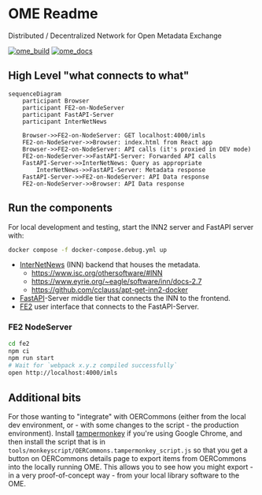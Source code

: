 # OME Readme
Distributed / Decentralized Network for Open Metadata Exchange

[![ome_build](https://github.com/ISKME/Open-Metadata-Exchange/actions/workflows/build.yml/badge.svg)](https://github.com/ISKME/Open-Metadata-Exchange/actions/workflows/build.yml)
[![ome_docs](https://github.com/ISKME/Open-Metadata-Exchange/actions/workflows/sphinx.yml/badge.svg)](https://github.com/ISKME/Open-Metadata-Exchange/actions/workflows/sphinx.yml)

## High Level "what connects to what"

```mermaid
sequenceDiagram
	participant Browser
	participant FE2-on-NodeServer
	participant FastAPI-Server
	participant InterNetNews

	Browser->>FE2-on-NodeServer: GET localhost:4000/imls
	FE2-on-NodeServer->>Browser: index.html from React app
	Browser->>FE2-on-NodeServer: API calls (it's proxied in DEV mode)
	FE2-on-NodeServer->>FastAPI-Server: Forwarded API calls
	FastAPI-Server->>InterNetNews: Query as appropriate
        InterNetNews->>FastAPI-Server: Metadata response
	FastAPI-Server->>FE2-on-NodeServer: API Data response
	FE2-on-NodeServer->>Browser: API Data response
```

## Run the components
For local development and testing, start the INN2 server and FastAPI server with:
```bash
docker compose -f docker-compose.debug.yml up
```
* [InterNetNews](https://github.com/InterNetNews/inn) (INN) backend that houses the metadata.
    * <https://www.isc.org/othersoftware/#INN>
    * <https://www.eyrie.org/~eagle/software/inn/docs-2.7>
    * <https://github.com/cclauss/apt-get-inn2-docker>
* [FastAPI](https://fastapi.tiangolo.com/)-Server middle tier that connects the INN to the frontend.
* [FE2](./FE2/README.md) user interface that connects to the FastAPI-Server.

### FE2 NodeServer
```bash
cd fe2
npm ci
npm run start
# Wait for `webpack x.y.z compiled successfully`
open http://localhost:4000/imls
```

## Additional bits
For those wanting to "integrate" with OERCommons (either from the
local dev environment, or - with some changes to the script - the
production environment). Install [tampermonkey](https://www.tampermonkey.net/)
if you're using Google Chrome, and then install the script that is in
`tools/monkeyscript/OERCommons.tampermonkey_script.js` so that you get
a button on OERCommons details page to export items from OERCommons
into the locally running OME. This allows you to see how you might
export - in a very proof-of-concept way - from your local library
software to the OME.

